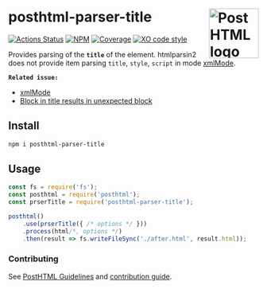 # posthtml-parser-title <img align="right" height="100" title="PostHTML logo" src="http://posthtml.github.io/posthtml/logo.svg">

[![Actions Status][action]][action-url]
[![NPM][npm]][npm-url]
[![Coverage][cover]][cover-badge]
[![XO code style][style]][style-url]

Provides parsing of the **`title`** of the element. htmlparsin2 does not provide item parsing `title`, `style`, `script` in mode [xmlMode](https://github.com/fb55/htmlparser2/wiki/Parser-options#option-xmlmode).

**`Related issue:`**
 - [xmlMode](https://github.com/fb55/htmlparser2/issues/642)
 - [Block in title results in unexpected block](https://github.com/posthtml/posthtml-parser/issues/53)

## Install

```bash
npm i posthtml-parser-title
```

## Usage

``` js
const fs = require('fs');
const posthtml = require('posthtml');
const prserTitle = require('posthtml-parser-title');

posthtml()
    .use(prserTitle({ /* options */ }))
    .process(html/*, options */)
    .then(result => fs.writeFileSync('./after.html', result.html));
```

### Contributing

See [PostHTML Guidelines](https://github.com/posthtml/posthtml/tree/master/docs) and [contribution guide](CONTRIBUTING.md).

[action]: https://github.com/posthtml/posthtml-parser-title/workflows/Actions%20Status/badge.svg
[action-url]: https://github.com/posthtml/posthtml-parser-title/actions?query=workflow%3A%22CI+tests%22

[npm]: https://img.shields.io/npm/v/posthtml-parser-title.svg
[npm-url]: https://npmjs.com/package/posthtml-parser-title

[style]: https://badgen.net/xo/status/chalk
[style-url]: https://github.com/xojs/xo

[cover]: https://coveralls.io/repos/posthtml/posthtml-parser-title/badge.svg?branch=master
[cover-badge]: https://coveralls.io/r/posthtml/posthtml-parser-title?branch=master
